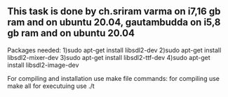## This task is done by ch.sriram varma on i7,16 gb ram and on ubuntu 20.04, gautambudda on i5,8 gb ram and on ubuntu 20.04

Packages needed:
1)sudo apt-get install libsdl2-dev
2)sudo apt-get install libsdl2-mixer-dev
3)sudo apt-get install libsdl2-ttf-dev
4)sudo apt-get install libsdl2-image-dev

For compiling and installation use make file
commands:
	for compiling use
		make all
	for executuing use
		./t
